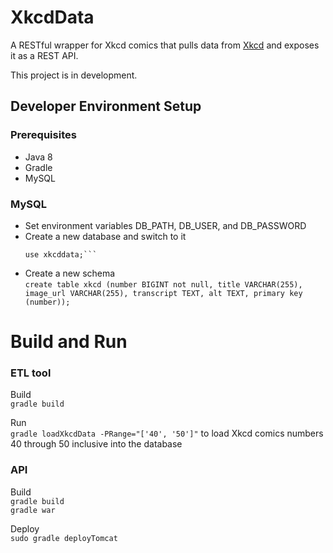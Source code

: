 # XkcdData
A RESTful wrapper for Xkcd comics that pulls data from [Xkcd](http://xkcd.com) and exposes it as a REST API.

This project is in development. 

## Developer Environment Setup 

### Prerequisites
- Java 8 
- Gradle 
- MySQL

### MySQL
- Set environment variables DB_PATH, DB_USER, and DB_PASSWORD
- Create a new database and switch to it  
  ```create database xkcddata;
  use xkcddata;```
- Create a new schema   
`create table xkcd (number BIGINT not null, title VARCHAR(255), image_url VARCHAR(255), transcript TEXT, alt TEXT, primary key (number));`

# Build and Run 
### ETL tool 
Build  
`gradle build`  

Run  
`gradle loadXkcdData -PRange="['40', '50']"` to load Xkcd comics numbers 40 through 50 inclusive into the database 
### API 
Build  
`gradle build`  
`gradle war`  

Deploy  
`sudo gradle deployTomcat`  

